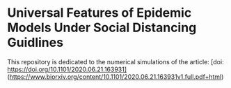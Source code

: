 # Universal Features of Epidemic Models Under Social Distancing Guidlines

This repository is dedicated to the numerical simulations of the article: [doi: https://doi.org/10.1101/2020.06.21.163931] (https://www.biorxiv.org/content/10.1101/2020.06.21.163931v1.full.pdf+html)
